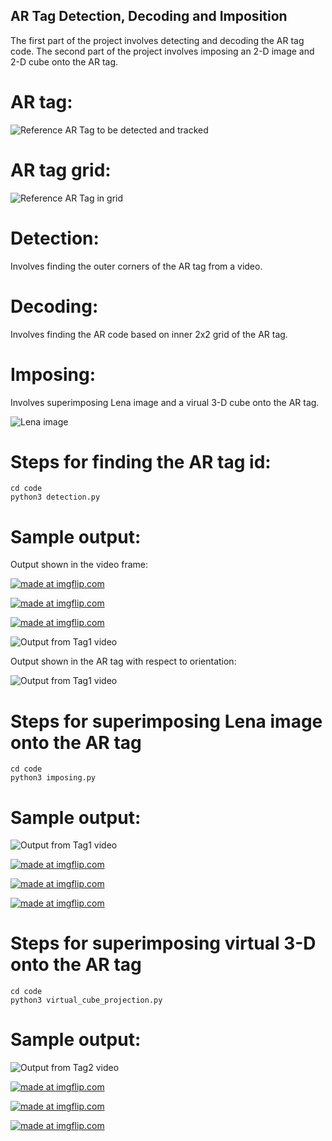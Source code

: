 ## AR Tag Detection, Decoding and Imposition
The first part of the project involves detecting and decoding the AR tag code. The second part of the project involves imposing an 2-D image and 2-D cube onto the AR tag.

# AR tag:
![Reference AR Tag to be detected and tracked](data/reference_images/ref_marker.png)

# AR tag grid:
![Reference AR Tag in grid](data/reference_images/ref_marker_grid.png)

# Detection: 
Involves finding the outer corners of the AR tag from a video.
# Decoding:
Involves finding the AR code based on inner 2x2 grid of the AR tag.

# Imposing:
Involves superimposing Lena image and a virual 3-D cube onto the AR tag.

![Lena image](data/reference_images/Lena.png)

# Steps for finding the AR tag id:
```
cd code
python3 detection.py
```
# Sample output:
Output shown in the video frame:

<a href="https://imgflip.com/gif/3qf8dw"><img src="https://i.imgflip.com/3qf8dw.gif" title="made at imgflip.com"/></a>

<a href="https://imgflip.com/gif/3qf8ig"><img src="https://i.imgflip.com/3qf8ig.gif" title="made at imgflip.com"/></a>

<a href="https://imgflip.com/gif/3qf8mv"><img src="https://i.imgflip.com/3qf8mv.gif" title="made at imgflip.com"/></a>

![Output from Tag1 video](report/images/tag_id_outputvideo0.JPG)

Output shown in the AR tag with respect to orientation:

![Output from Tag1 video](report/images/warping_opencv.JPG)

# Steps for superimposing Lena image onto the AR tag
```
cd code
python3 imposing.py
```
# Sample output:

![Output from Tag1 video](report/images/Tag0_videooutput.JPG)

<a href="https://imgflip.com/gif/3qf5ez"><img src="https://i.imgflip.com/3qf5ez.gif" title="made at imgflip.com"/></a>

<a href="https://imgflip.com/gif/3qf5wq"><img src="https://i.imgflip.com/3qf5wq.gif" title="made at imgflip.com"/></a>

<a href="https://imgflip.com/gif/3qf602"><img src="https://i.imgflip.com/3qf602.gif" title="made at imgflip.com"/></a>

# Steps for superimposing virtual 3-D onto the AR tag
```
cd code
python3 virtual_cube_projection.py
```
# Sample output:
![Output from Tag2 video](report/images/Tag2_cube.JPG)

<a href="https://imgflip.com/gif/3qf6dl"><img src="https://i.imgflip.com/3qf6dl.gif" title="made at imgflip.com"/></a>

<a href="https://imgflip.com/gif/3qf6h0"><img src="https://i.imgflip.com/3qf6h0.gif" title="made at imgflip.com"/></a>

<a href="https://imgflip.com/gif/3qf6j8"><img src="https://i.imgflip.com/3qf6j8.gif" title="made at imgflip.com"/></a>
